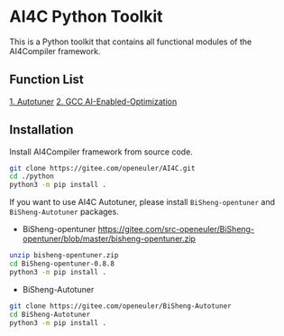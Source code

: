 # AI4C Python Toolkit

This is a Python toolkit that contains all functional modules of the AI4Compiler framework.

## Function List

[1. Autotuner](docs/autotuner.md)
[2. GCC AI-Enabled-Optimization](docs/gcc-opt.md)

## Installation

Install AI4Compiler framework from source code.

```sh
git clone https://gitee.com/openeuler/AI4C.git
cd ./python
python3 -m pip install .
```

If you want to use AI4C Autotuner, please install `BiSheng-opentuner` and `BiSheng-Autotuner` packages.

- BiSheng-opentuner
https://gitee.com/src-openeuler/BiSheng-opentuner/blob/master/bisheng-opentuner.zip

```sh
unzip bisheng-opentuner.zip
cd BiSheng-opentuner-0.8.8
python3 -m pip install .
```

- BiSheng-Autotuner

```sh
git clone https://gitee.com/openeuler/BiSheng-Autotuner
cd BiSheng-Autotuner
python3 -m pip install .
```
